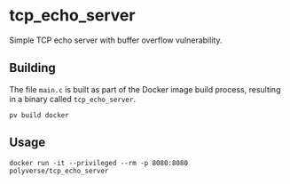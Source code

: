 # tcp_echo_server
Simple TCP echo server with buffer overflow vulnerability.

## Building

The file `main.c` is built as part of the Docker image build process, resulting in a binary called `tcp_echo_server`.

```
pv build docker
```

## Usage

```
docker run -it --privileged --rm -p 8080:8080 polyverse/tcp_echo_server
```
